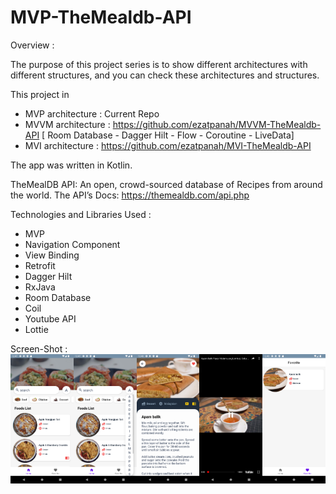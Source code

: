 # MVP-TheMealdb-API

Overview :

The purpose of this project series is to show different architectures with different structures, and you can check these architectures and structures.

This project in

- MVP architecture : Current Repo
- MVVM architecture : https://github.com/ezatpanah/MVVM-TheMealdb-API [ Room Database - Dagger Hilt - Flow - Coroutine - LiveData]
- MVI architecture : https://github.com/ezatpanah/MVI-TheMealdb-API

The app was written in Kotlin.

TheMealDB API: An open, crowd-sourced database of Recipes from around the world. The API’s Docs: https://themealdb.com/api.php

Technologies and Libraries Used :

- MVP
- Navigation Component
- View Binding
- Retrofit
- Dagger Hilt
- RxJava
- Room Database
- Coil
- Youtube API
- Lottie


Screen-Shot :
<br>
<img alt="Ezatpanah TheMealdb-API-MVP" src="screenshots/Screenshot_1669502836.png" width="20%"><img alt="Ezatpanah TheMealdb-API-MVP" src="screenshots/Screenshot_1669502840.png" width="20%"><img alt="Ezatpanah TheMealdb-API-MVP" src="screenshots/Screenshot_1669502891.png" width="20%"><img alt="Ezatpanah TheMealdb-API-MVP" src="screenshots/Screenshot_1669502881.png" width="20%"><img alt="Ezatpanah TheMealdb-API-MVP" src="screenshots/Screenshot_1669502909.png" width="20%">
